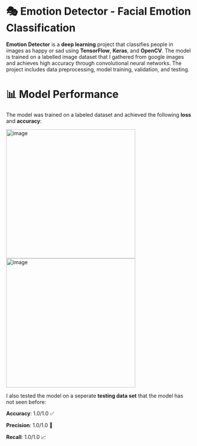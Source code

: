 # 🎭 Emotion Detector - Facial Emotion Classification

**Emotion Detector** is a **deep learning** project that classifies people in images as happy or sad using **TensorFlow**, **Keras**, and **OpenCV**. The model is trained on a labelled image dataset that I gathered from google images and achieves high accuracy through convolutional neural networks. The project includes data preprocessing, model training, validation, and testing.

# 📊 Model Performance
The model was trained on a labeled dataset and achieved the following **loss** and **accuracy**:


<img width="350" alt="image" src="https://github.com/user-attachments/assets/894770b5-5642-44a3-8055-75fa28002829" />
<img width="350" alt="image" src="https://github.com/user-attachments/assets/a8701362-2cb5-4ba2-8d1d-051cd8ef5800" />



I also tested the model on a seperate **testing data set** that the model has not seen before:

**Accuracy**: 1.0/1.0 ✅

**Precision**: 1.0/1.0 🎯

**Recall**: 1.0/1.0 📈
